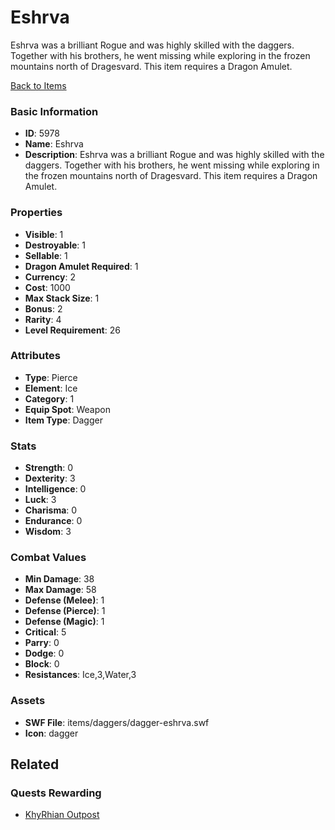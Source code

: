 # Eshrva

Eshrva was a brilliant Rogue and was highly skilled with the daggers.  Together with his brothers, he went missing while exploring in the frozen mountains north of Dragesvard. This item requires a Dragon Amulet.

[Back to Items](../items.md)

### Basic Information

- **ID**: 5978
- **Name**: Eshrva
- **Description**: Eshrva was a brilliant Rogue and was highly skilled with the daggers.  Together with his brothers, he went missing while exploring in the frozen mountains north of Dragesvard. This item requires a Dragon Amulet.

### Properties

- **Visible**: 1
- **Destroyable**: 1
- **Sellable**: 1
- **Dragon Amulet Required**: 1
- **Currency**: 2
- **Cost**: 1000
- **Max Stack Size**: 1
- **Bonus**: 2
- **Rarity**: 4
- **Level Requirement**: 26

### Attributes

- **Type**: Pierce
- **Element**: Ice
- **Category**: 1
- **Equip Spot**: Weapon
- **Item Type**: Dagger

### Stats

- **Strength**: 0
- **Dexterity**: 3
- **Intelligence**: 0
- **Luck**: 3
- **Charisma**: 0
- **Endurance**: 0
- **Wisdom**: 3

### Combat Values

- **Min Damage**: 38
- **Max Damage**: 58
- **Defense (Melee)**: 1
- **Defense (Pierce)**: 1
- **Defense (Magic)**: 1
- **Critical**: 5
- **Parry**: 0
- **Dodge**: 0
- **Block**: 0
- **Resistances**: Ice,3,Water,3

### Assets

- **SWF File**: items/daggers/dagger-eshrva.swf
- **Icon**: dagger

## Related

### Quests Rewarding

- [KhyRhian Outpost](../quests/815-khyrhian-outpost.md)

